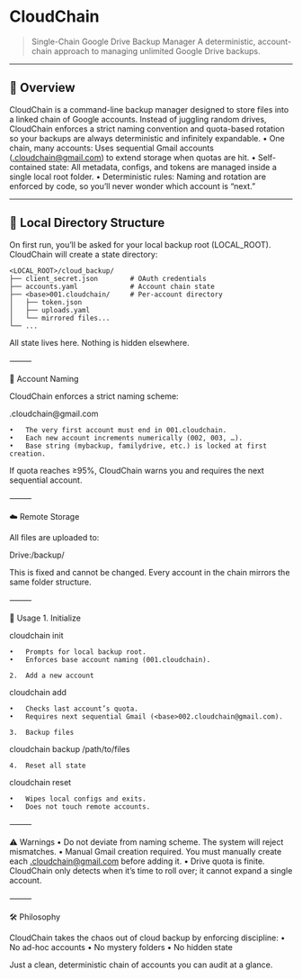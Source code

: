 # CloudChain

> Single-Chain Google Drive Backup Manager A deterministic, account-chain approach to managing unlimited Google Drive backups.

---

## 🚀 Overview

CloudChain is a command-line backup manager designed to store files into a linked chain of Google accounts.
Instead of juggling random drives, CloudChain enforces a strict naming convention and quota-based rotation so your backups are always deterministic and infinitely expandable.
	•	One chain, many accounts: Uses sequential Gmail accounts (<base><NNN>.cloudchain@gmail.com) to extend storage when quotas are hit.
	•	Self-contained state: All metadata, configs, and tokens are managed inside a single local root folder.
	•	Deterministic rules: Naming and rotation are enforced by code, so you’ll never wonder which account is “next.”

---

## 📂 Local Directory Structure

On first run, you’ll be asked for your local backup root (LOCAL_ROOT).
CloudChain will create a state directory:

```
<LOCAL_ROOT>/cloud_backup/
├── client_secret.json        # OAuth credentials
├── accounts.yaml             # Account chain state
├── <base>001.cloudchain/     # Per-account directory
│   ├── token.json
│   ├── uploads.yaml
│   └── mirrored files...
└── ...
```

All state lives here. Nothing is hidden elsewhere.

⸻

🔗 Account Naming

CloudChain enforces a strict naming scheme:

<base><NNN>.cloudchain@gmail.com

	•	The very first account must end in 001.cloudchain.
	•	Each new account increments numerically (002, 003, …).
	•	Base string (mybackup, familydrive, etc.) is locked at first creation.

If quota reaches ≥95%, CloudChain warns you and requires the next sequential account.

⸻

☁️ Remote Storage

All files are uploaded to:

Drive:/backup/

This is fixed and cannot be changed. Every account in the chain mirrors the same folder structure.

⸻

🔧 Usage
	1.	Initialize

cloudchain init

	•	Prompts for local backup root.
	•	Enforces base account naming (001.cloudchain).

	2.	Add a new account

cloudchain add

	•	Checks last account’s quota.
	•	Requires next sequential Gmail (<base>002.cloudchain@gmail.com).

	3.	Backup files

cloudchain backup /path/to/files


	4.	Reset all state

cloudchain reset

	•	Wipes local configs and exits.
	•	Does not touch remote accounts.

⸻

⚠️ Warnings
	•	Do not deviate from naming scheme. The system will reject mismatches.
	•	Manual Gmail creation required. You must manually create each <base><NNN>.cloudchain@gmail.com before adding it.
	•	Drive quota is finite. CloudChain only detects when it’s time to roll over; it cannot expand a single account.

⸻

🛠️ Philosophy

CloudChain takes the chaos out of cloud backup by enforcing discipline:
	•	No ad-hoc accounts
	•	No mystery folders
	•	No hidden state

Just a clean, deterministic chain of accounts you can audit at a glance.
